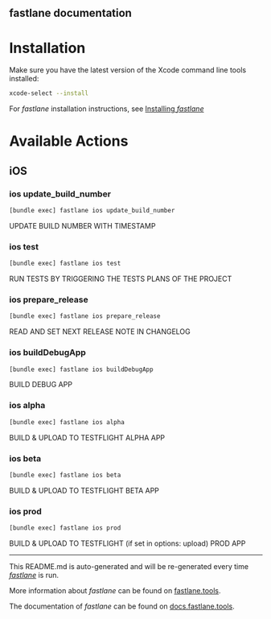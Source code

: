 fastlane documentation
----

# Installation

Make sure you have the latest version of the Xcode command line tools installed:

```sh
xcode-select --install
```

For _fastlane_ installation instructions, see [Installing _fastlane_](https://docs.fastlane.tools/#installing-fastlane)

# Available Actions

## iOS

### ios update_build_number

```sh
[bundle exec] fastlane ios update_build_number
```

UPDATE BUILD NUMBER WITH TIMESTAMP

### ios test

```sh
[bundle exec] fastlane ios test
```

RUN TESTS BY TRIGGERING THE TESTS PLANS OF THE PROJECT

### ios prepare_release

```sh
[bundle exec] fastlane ios prepare_release
```

READ AND SET NEXT RELEASE NOTE IN CHANGELOG

### ios buildDebugApp

```sh
[bundle exec] fastlane ios buildDebugApp
```

BUILD DEBUG APP

### ios alpha

```sh
[bundle exec] fastlane ios alpha
```

BUILD & UPLOAD TO TESTFLIGHT ALPHA APP

### ios beta

```sh
[bundle exec] fastlane ios beta
```

BUILD & UPLOAD TO TESTFLIGHT BETA APP

### ios prod

```sh
[bundle exec] fastlane ios prod
```

BUILD & UPLOAD TO TESTFLIGHT (if set in options: upload) PROD APP

----

This README.md is auto-generated and will be re-generated every time [_fastlane_](https://fastlane.tools) is run.

More information about _fastlane_ can be found on [fastlane.tools](https://fastlane.tools).

The documentation of _fastlane_ can be found on [docs.fastlane.tools](https://docs.fastlane.tools).
